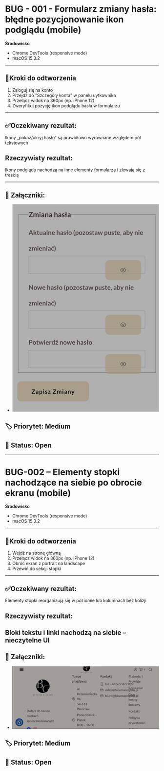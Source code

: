 # BUG - 001 - Formularz zmiany hasła: błędne pozycjonowanie ikon podglądu (mobile)

**Środowisko**
- Chrome DevTools (responsive mode)
- macOS 15.3.2
---

## 🔁Kroki do odtworzenia
1. Zaloguj się na konto
2. Przejdź do "Szczegóły konta" w panelu uytkownika
3. Przełącz widok na 360px (np. iPhone 12)
4. Zweryfikuj pozycję ikon podglądu hasła w formularzu

----

## ✅Oczekiwany rezultat:
Ikony „pokaż/ukryj hasło” są prawidłowo wyrównane względem pól tekstowych

## Rzeczywisty rezultat:
Ikony podglądu nachodzą na inne elementy formularza i zlewają się z treścią

----
## 🧷 Załączniki:
- ![bloom-password.png](../../assets/bloom-password.png)

## 🏷 Priorytet: Medium  
## 🔧 Status: Open

----

# BUG-002 – Elementy stopki nachodzące na siebie po obrocie ekranu (mobile)

**Środowisko**
- Chrome DevTools (responsive mode)
- macOS 15.3.2
---

## 🔁Kroki do odtworzenia
1. Wejdź na stronę główną
3. Przełącz widok na 360px (np. iPhone 12)
2. Obróć ekran z portrait na landscape
4. Przewiń do sekcji stopki
----

## ✅Oczekiwany rezultat:
Elementy stopki reorganizują się w poziomie lub kolumnach bez kolizji

## Rzeczywisty rezultat:
Bloki tekstu i linki nachodzą na siebie – nieczytelne UI
----
## 🧷 Załączniki:
- ![fotter-bloom.png](../../assets/fotter-bloom.png)

## 🏷 Priorytet: Medium  
## 🔧 Status: Open